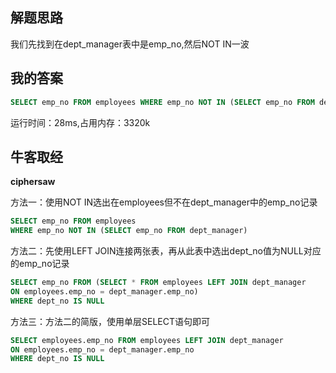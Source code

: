 ## 解题思路

我们先找到在dept_manager表中是emp_no,然后NOT IN一波

## 我的答案

```sql
SELECT emp_no FROM employees WHERE emp_no NOT IN (SELECT emp_no FROM dept_manager);
```
运行时间：28ms,占用内存：3320k

## 牛客取经

**ciphersaw**

方法一：使用NOT IN选出在employees但不在dept_manager中的emp_no记录

```sql
SELECT emp_no FROM employees
WHERE emp_no NOT IN (SELECT emp_no FROM dept_manager)
```

方法二：先使用LEFT JOIN连接两张表，再从此表中选出dept_no值为NULL对应的emp_no记录

```sql
SELECT emp_no FROM (SELECT * FROM employees LEFT JOIN dept_manager
ON employees.emp_no = dept_manager.emp_no)
WHERE dept_no IS NULL
```

方法三：方法二的简版，使用单层SELECT语句即可

```sql
SELECT employees.emp_no FROM employees LEFT JOIN dept_manager
ON employees.emp_no = dept_manager.emp_no
WHERE dept_no IS NULL
```
